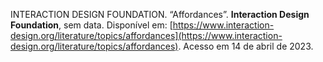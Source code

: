 INTERACTION DESIGN FOUNDATION. “Affordances”. **Interaction Design Foundation**, sem data. Disponível em: [https://www.interaction-design.org/literature/topics/affordances](https://www.interaction-design.org/literature/topics/affordances). Acesso em 14 de abril de 2023.
